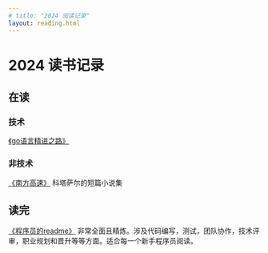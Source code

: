 ```yaml
---
# title: "2024 阅读记录"
layout: reading.html 
---
```


# 2024 读书记录

## 在读
### 技术
[《go语言精进之路》](https://book.douban.com/subject/35720728/)

### 非技术 
[《南方高速》](https://book.douban.com/subject/27079479/) 科塔萨尔的短篇小说集



## 读完
[《程序员的readme》](https://book.douban.com/subject/36457109/) 非常全面且精炼。涉及代码编写，测试，团队协作，技术评审，职业规划和晋升等等方面。适合每一个新手程序员阅读。
